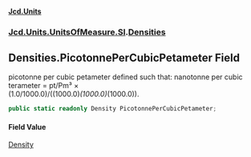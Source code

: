 #### [Jcd.Units](index.md 'index')
### [Jcd.Units.UnitsOfMeasure.SI](Jcd.Units.UnitsOfMeasure.SI.md 'Jcd.Units.UnitsOfMeasure.SI').[Densities](Densities.md 'Jcd.Units.UnitsOfMeasure.SI.Densities')

## Densities.PicotonnePerCubicPetameter Field

picotonne per cubic petameter defined such that: nanotonne per cubic terameter = pt/Pm³ ×  
(1.0/1000.0)/((1000.0)*(1000.0)*(1000.0)).

```csharp
public static readonly Density PicotonnePerCubicPetameter;
```

#### Field Value
[Density](Density.md 'Jcd.Units.UnitTypes.Density')